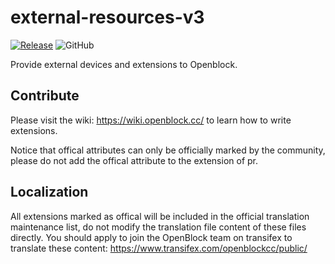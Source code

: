 # external-resources-v3

[![Release](https://github.com/openblockcc/external-resources-v3/actions/workflows/release.yml/badge.svg)](https://github.com/openblockcc/external-resources-v3/actions/workflows/release.yml)
![GitHub](https://img.shields.io/github/license/openblockcc/external-resources-v3)

Provide external devices and extensions to Openblock.

## Contribute

Please visit the wiki: https://wiki.openblock.cc/ to learn how to write extensions.

Notice that offical attributes can only be officially marked by the community, please do not add the offical attribute to the extension of pr.

## Localization

All extensions marked as offical will be included in the official translation maintenance list, do not modify the translation file content of these files directly. You should apply to join the OpenBlock team on transifex to translate these content: https://www.transifex.com/openblockcc/public/